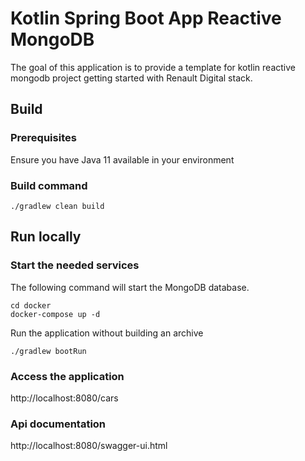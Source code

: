 # Kotlin Spring Boot App Reactive MongoDB

The goal of this application is to provide a template for kotlin reactive mongodb project getting started with Renault Digital stack.

## Build

### Prerequisites

Ensure you have Java 11 available in your environment

### Build command

```
./gradlew clean build
```

## Run locally

### Start the needed services

The following command will start the MongoDB database.
```
cd docker
docker-compose up -d
```

Run the application without building an archive 
```
./gradlew bootRun
```

### Access the application

http://localhost:8080/cars

### Api documentation

http://localhost:8080/swagger-ui.html

